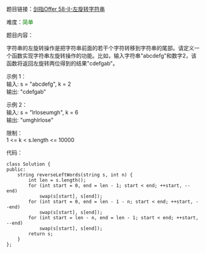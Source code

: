 题目链接：[剑指Offer 58-II-左旋转字符串](https://leetcode-cn.com/problems/zuo-xuan-zhuan-zi-fu-chuan-lcof/)

难度：<font color="Green">简单</font>

题目内容：

字符串的左旋转操作是把字符串前面的若干个字符转移到字符串的尾部。请定义一个函数实现字符串左旋转操作的功能。比如，输入字符串"abcdefg"和数字2，该函数将返回左旋转两位得到的结果"cdefgab"。

示例 1：<br>
输入: s = "abcdefg", k = 2<br>
输出: "cdefgab"

示例 2：<br>
输入: s = "lrloseumgh", k = 6<br>
输出: "umghlrlose"

限制：<br>
1 <= k < s.length <= 10000


代码：
```
class Solution {
public:
    string reverseLeftWords(string s, int n) {
        int len = s.length();
        for (int start = 0, end = len - 1; start < end; ++start, --end)
            swap(s[start], s[end]);
        for (int start = 0, end = len - 1 - n; start < end; ++start, --end)
            swap(s[start], s[end]);
        for (int start = len - n, end = len - 1; start < end; ++start, --end)
            swap(s[start], s[end]);
        return s;
    }
};
```